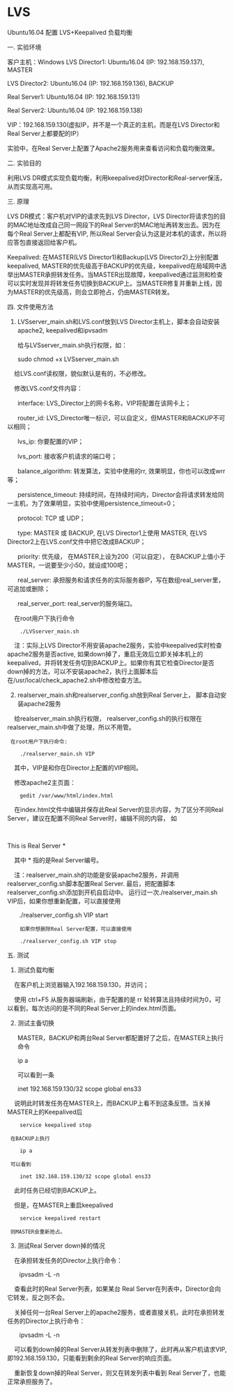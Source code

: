 # LVS
Ubuntu16.04 配置 LVS+Keepalived 负载均衡

一. 实验环境

  客户主机：Windows
  LVS Director1: Ubuntu16.04 (IP: 192.168.159.137), MASTER
  
  LVS Director2: Ubuntu16.04 (IP: 192.168.159.136), BACKUP
  
  Real Server1: Ubuntu16.04 (IP: 192.168.159.131)
  
  Real Server2: Ubuntu16.04 (IP: 192.168.159.138)
  
  VIP：192.168.159.130(虚拟IP，并不是一个真正的主机，而是在LVS Director和Real Server上都要配的IP）
  
  实验中，在Real Server上配置了Apache2服务用来查看访问和负载均衡效果。
  
二. 实验目的

  利用LVS DR模式实现负载均衡，利用keepalived对Director和Real-server保活，从而实现高可用。
  
三. 原理

  LVS DR模式：客户机对VIP的请求先到LVS Director，LVS Director将请求包的目的MAC地址改成自己同一网段下的Real Server的MAC地址再转发出去。因为在每个Real Server上都配有VIP, 所以Real Server会认为这是对本机的请求，所以将应答包直接返回给客户机。
  
  Keepalived: 在MASTER(LVS Director1)和Backup(LVS Director2)上分别配置keepalived, MASTER的优先级高于BACKUP的优先级，keepalived在局域网中选举出MASTER承担转发任务。当MASTER出现故障，keepalived通过监测和检查可以实时发现并将转发任务切换到BACKUP上。当MASTER修复并重新上线，因为MASTER的优先级高，则会立即抢占，仍由MASTER转发。
  
四. 文件使用方法
  1. LVSserver_main.sh和LVS.conf放到LVS Director主机上，脚本会自动安装apache2, keepalived和ipvsadm
  
     给与LVSserver_main.sh执行权限，如：
     
        sudo chmod +x LVSserver_main.sh
        
     给LVS.conf读权限，貌似默认是有的，不必修改。
     
     修改LVS.conf文件内容：
     
        interface: LVS_Director上的网卡名称，VIP将配置在该网卡上；
        
        router_id: LVS_Director唯一标识，可以自定义，但MASTER和BACKUP不可以相同；
        
        lvs_ip: 你要配置的VIP；
        
        lvs_port: 接收客户机请求的端口号；
        
        balance_algorithm: 转发算法，实验中使用的rr, 效果明显，你也可以改成wrr等；
        
        persistence_timeout: 持续时间，在持续时间内，Director会将请求转发给同一主机，为了效果明显，实验中使用persistence_timeout=0；
        
        protocol: TCP 或 UDP；
        
        type: MASTER 或 BACKUP, 在LVS Director1上使用 MASTER, 在LVS Director2上在LVS.conf文件中把它改成BACKUP；
        
        priority: 优先级， 在MASTER上设为200（可以自定）， 在BACKUP上值小于MASTER，一说要至少小50，就设成100吧；
        
        real_server: 承担服务和请求任务的实际服务器IP，写在数组real_server里，可追加或删除；
        
        real_server_port: real_server的服务端口。
        
     在root用户下执行命令
     
        ./LVSserver_main.sh
        
     注：实际上LVS Director不用安装apache2服务，实验中keepalived实时检查apache2服务是否active, 如果down掉了，重启无效后立即关掉本机上的keepalived，并将转发任务切到BACKUP上。如果你有其它检查Director是否down掉的方法，可以不安装apache2，执行上面脚本后在/usr/local/check_apache2.sh中修改检查方法。
     
  2. realserver_main.sh和realserver_config.sh放到Real Server上， 脚本自动安装apache2服务
  
     给realserver_main.sh执行权限， realserver_config.sh的执行权限在realserver_main.sh中做了处理，所以不用管。
     
     在root用户下执行命令:
     
        ./realserver_main.sh VIP
        
     其中，VIP是和你在Director上配置的VIP相同。
     
     修改apache2主页面：
     
        gedit /var/www/html/index.html
        
     在index.html文件中编辑并保存此Real Server的显示内容，为了区分不同Real Server，建议在配置不同Real Server时，编辑不同的内容， 如
     
        <p>This is Real Server *</p>
        
     其中 * 指的是Real Server编号。
     
     
     注：realserver_main.sh的功能是安装apache2服务，并调用realserver_config.sh脚本配置Real Server. 最后，把配置脚本realserver_config.sh添加到开机自启动中。 运行过一次./realserver_main.sh VIP后，如果你想重新配置，可以直接使用
     
        ./realserver_config.sh VIP start
        
        如果你想删除Real Server配置，可以直接使用
        
        ./realserver_config.sh VIP stop
        
五. 测试
  1. 测试负载均衡
  
      在客户机上浏览器输入192.168.159.130，并访问；
      
      使用 ctrl+F5 从服务器端刷新，由于配置的是 rr 轮转算法且持续时间为0，可以看到，每次访问的是不同的Real Server上的index.html页面。
  
  2. 测试主备切换
  
     MASTER，BACKUP和两台Real Server都配置好了之后，在MASTER上执行命令
     
        ip a
        
     可以看到一条
     
        inet 192.168.159.130/32 scope global ens33
        
     说明此时转发任务在MASTER上，而BACKUP上看不到这条反馈。当关掉MASTER上的Keepalived后
     
        service keepalived stop
        
     在BACKUP上执行
     
        ip a
        
     可以看到
     
        inet 192.168.159.130/32 scope global ens33
        
     此时任务已经切到BACKUP上。
     
     但是，在MASTER上重启keepalived
     
        service keepalived restart
        
     则MASTER会重新抢占。
     
  3. 测试Real Server down掉的情况
  
     在承担转发任务的Director上执行命令：
     
        ipvsadm -L -n
        
     查看此时的Real Server列表，如果某台 Real Server在列表中，Director会向它转发，反之则不会。
     
     关掉任何一台Real Server上的apache2服务，或者直接关机，此时在承担转发任务的Director上执行命令：
     
        ipvsadm -L -n
        
     可以看到down掉的Real Server从转发列表中删除了，此时再从客户机请求VIP, 即192.168.159.130，只能看到剩余的Real Server的响应页面。
     
     重新恢复down掉的Real Server，则又在转发列表中看到 Real Server了，也能正常承担服务了。
  
  
  
